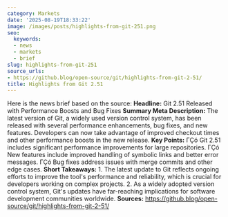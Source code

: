 ```yaml
---
category: Markets
date: '2025-08-19T18:33:22'
image: /images/posts/highlights-from-git-251.png
seo:
  keywords:
  - news
  - markets
  - brief
slug: highlights-from-git-251
source_urls:
- https://github.blog/open-source/git/highlights-from-git-2-51/
title: Highlights from Git 2.51
---
```


Here is the news brief based on the source:  **Headline:** Git 2.51 Released with Performance Boosts and Bug Fixes  **Summary Meta Description:** The latest version of Git, a widely used version control system, has been released with several performance enhancements, bug fixes, and new features. Developers can now take advantage of improved checkout times and other performance boosts in the new release.  **Key Points:**  ΓÇó Git 2.51 includes significant performance improvements for large repositories. ΓÇó New features include improved handling of symbolic links and better error messages. ΓÇó Bug fixes address issues with merge commits and other edge cases.  **Short Takeaways:**  1. The latest update to Git reflects ongoing efforts to improve the tool's performance and reliability, which is crucial for developers working on complex projects. 2. As a widely adopted version control system, Git's updates have far-reaching implications for software development communities worldwide.  **Sources:**  https://github.blog/open-source/git/highlights-from-git-2-51/